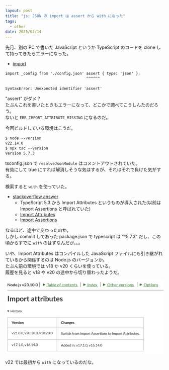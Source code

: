 ```yaml
---
layout: post
title: "js: JSON の import は assert から with になった"
tags:
  - other
date: 2025/03/14
---
```


先月、別の PC で書いた JavaScript というか TypeScript のコードを clone して持ってきたらエラーになった。

* [import](https://github.com/hirokuma/js-scriptpath/blob/a4222d84fcdbeec01e5e069f04db4a5e0ca48c2f/bitcoinrpc.ts#L3)

```console
import _config from './config.json' assert { type: 'json' };
                                    ^^^^^^

SyntaxError: Unexpected identifier 'assert'
```

"assert" がダメ？  
たぶんこれを書いたときもエラーになって、どこかで調べてこうしんたのだろう。  
ないと `ERR_IMPORT_ATTRIBUTE_MISSING` になるのだ。

今回ビルドしている環境はこうだ。

```
$ node --version
v22.14.0
$ npx tsc --version
Version 5.7.3
```

tsconfig.json で `resolveJsonModule` はコメントアウトされていた。  
有効にして true にすれば解消しそうな気はするが、それはそれで負けた気がする。

検索すると `with` を使っていた。

* [stackoverflow answer](https://stackoverflow.com/a/77569474)
  * TypeScript 5.3 から Import Attributes というものが導入された(以前は Import Assertions と呼ばれていた)
  * [Import Attributes](https://www.typescriptlang.org/docs/handbook/release-notes/typescript-5-3.html#import-attributes)
  * [Import Assertions](https://www.typescriptlang.org/docs/handbook/release-notes/typescript-4-5.html#import-assertions)

なるほど、途中で変わったのか。  
しかし commit してあった package.json で typescript は "^5.7.3" だし、この頃からすでに `with` のはずなんだが。。。

いや、Import Attributes はコンパイルした JavaScript ファイルにも引き継がれているから関係するのは Node.js のバージョンか。  
たぶん前の環境では v18 か v20 くらいを使っている。  
履歴を見ると v18 や v20 の途中から切り替わったようだ。

![image](images/20250314a-1.png)

v22 では最初から `with` になっているのだな。
